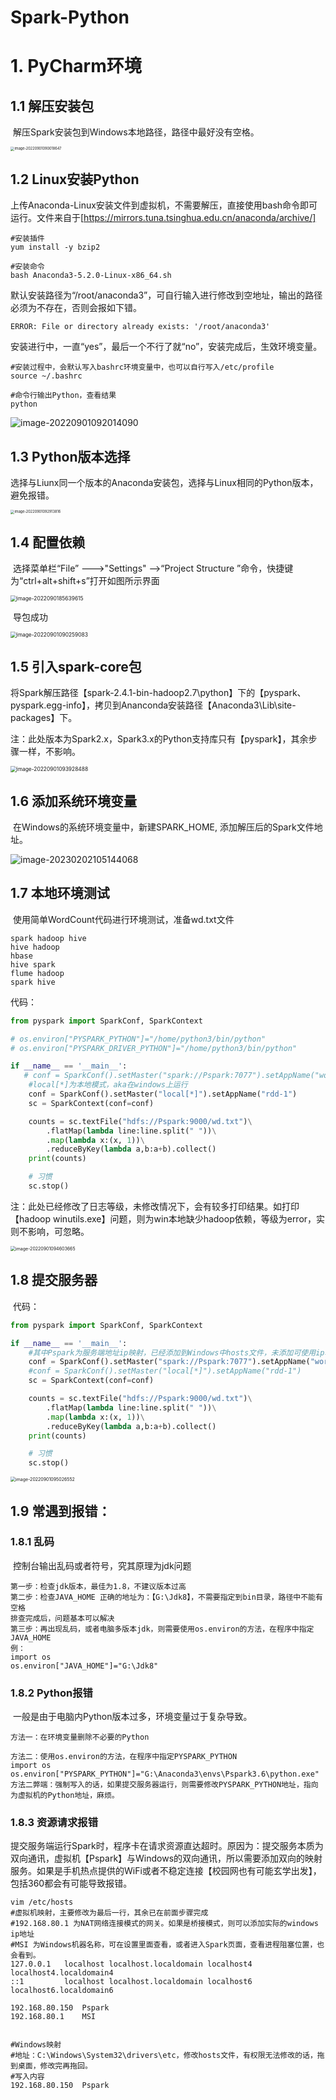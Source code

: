 # Spark-Python

# 1. PyCharm环境

## 1.1 解压安装包

​	解压Spark安装包到Windows本地路径，路径中最好没有空格。

<img src="..\image\image-20220901090018647.png" alt="image-20220901090018647" style="zoom:40%;" />



## 1.2 Linux安装Python

​	上传Anaconda-Linux安装文件到虚拟机，不需要解压，直接使用bash命令即可运行。文件来自于[https://mirrors.tuna.tsinghua.edu.cn/anaconda/archive/]

```shell
#安装插件
yum install -y bzip2

#安装命令
bash Anaconda3-5.2.0-Linux-x86_64.sh
```

​	默认安装路径为“/root/anaconda3”，可自行输入进行修改到空地址，输出的路径必须为不存在，否则会报如下错。

```shell
ERROR: File or directory already exists: '/root/anaconda3'
```

​	安装进行中，一直“yes”，最后一个不行了就“no”，安装完成后，生效环境变量。

```shell
#安装过程中，会默认写入bashrc环境变量中，也可以自行写入/etc/profile
source ~/.bashrc

#命令行输出Python，查看结果
python
```

![image-20220901092014090](..\image\image-20220901092014090.png)



## 1.3 Python版本选择

​	选择与Liunx同一个版本的Anaconda安装包，选择与Linux相同的Python版本，避免报错。

<img src="..\image\image-20220901092913816.png" alt="image-20220901092913816" style="zoom:40%;" />



## 1.4 配置依赖

​	选择菜单栏“File” --->"Settings" —>“Project Structure ”命令，快捷键为“ctrl+alt+shift+s”打开如图所示界面

<img src="..\image\image-20220901085639615.png" alt="image-2022090185639615" style="zoom:60%;" />

​	导包成功

<img src="..\image\image-20220901090259083.png" alt="image-20220901090259083" style="zoom:60%;" />



## 1.5 引入spark-core包

​	将Spark解压路径【spark-2.4.1-bin-hadoop2.7\python】下的【pyspark、pyspark.egg-info】，拷贝到Ananconda安装路径【Anaconda3\Lib\site-packages】下。

​    注：此处版本为Spark2.x，Spark3.x的Python支持库只有【pyspark】，其余步骤一样，不影响。

<img src="..\image\image-20220901093928488.png" alt="image-20220901093928488" style="zoom:60%;" />



## 1.6 添加系统环境变量

​	在Windows的系统环境变量中，新建SPARK_HOME, 添加解压后的Spark文件地址。

![image-20230202105144068](..\image\image-20230202105144068.png)



## 1.7 本地环境测试

​	使用简单WordCount代码进行环境测试，准备wd.txt文件

```
spark hadoop hive
hive hadoop
hbase
hive spark
flume hadoop
spark hive
```

   代码：

```Python
from pyspark import SparkConf, SparkContext

# os.environ["PYSPARK_PYTHON"]="/home/python3/bin/python"
# os.environ["PYSPARK_DRIVER_PYTHON"]="/home/python3/bin/python"

if __name__ == '__main__':
   # conf = SparkConf().setMaster("spark://Pspark:7077").setAppName("wordTest")
    #local[*]为本地模式，aka在windows上运行
    conf = SparkConf().setMaster("local[*]").setAppName("rdd-1")
    sc = SparkContext(conf=conf)

    counts = sc.textFile("hdfs://Pspark:9000/wd.txt")\
        .flatMap(lambda line:line.split(" "))\
        .map(lambda x:(x, 1))\
        .reduceByKey(lambda a,b:a+b).collect()
    print(counts)

    # 习惯
    sc.stop()
```

​	注：此处已经修改了日志等级，未修改情况下，会有较多打印结果。如打印【hadoop winutils.exe】问题，则为win本地缺少hadoop依赖，等级为error，实则不影响，可忽略。

<img src="..\image\image-20220901094603665.png" alt="image-20220901094603665" style="zoom:50%;" />



## 1.8 提交服务器

​	代码：

```python
from pyspark import SparkConf, SparkContext

if __name__ == '__main__':
    #其中Pspark为服务端地址ip映射，已经添加到Windows中hosts文件，未添加可使用ip地址替代
    conf = SparkConf().setMaster("spark://Pspark:7077").setAppName("wordTest")
    #conf = SparkConf().setMaster("local[*]").setAppName("rdd-1")
    sc = SparkContext(conf=conf)

    counts = sc.textFile("hdfs://Pspark:9000/wd.txt")\
        .flatMap(lambda line:line.split(" "))\
        .map(lambda x:(x, 1))\
        .reduceByKey(lambda a,b:a+b).collect()
    print(counts)

    # 习惯
    sc.stop()
```

<img src="..\image\image-20220901095026552.png" alt="image-20220901095026552" style="zoom:50%;" />



## 1.9 常遇到报错：

### 1.8.1 乱码

​	控制台输出乱码或者符号，究其原理为jdk问题

```
第一步：检查jdk版本，最佳为1.8，不建议版本过高
第二步：检查JAVA_HOME 正确的地址为：【G:\Jdk8】，不需要指定到bin目录，路径中不能有空格
排查完成后，问题基本可以解决
第三步：再出现乱码，或者电脑多版本jdk，则需要使用os.environ的方法，在程序中指定JAVA_HOME
例：
import os
os.environ["JAVA_HOME"]="G:\Jdk8"
```



### 1.8.2 Python报错

​	一般是由于电脑内Python版本过多，环境变量过于复杂导致。

```
方法一：在环境变量删除不必要的Python

方法二：使用os.environ的方法，在程序中指定PYSPARK_PYTHON
import os
os.environ["PYSPARK_PYTHON"]="G:\Anaconda3\envs\Pspark3.6\python.exe"
方法二弊端：强制写入的话，如果提交服务器运行，则需要修改PYSPARK_PYTHON地址，指向为虚拟机的Python地址，麻烦。
```



### 1.8.3 资源请求报错

​	提交服务端运行Spark时，程序卡在请求资源直达超时。原因为：提交服务本质为双向通讯，虚拟机【Pspark】与Windows的双向通讯，所以需要添加双向的映射服务。如果是手机热点提供的WiFi或者不稳定连接【校园网也有可能玄学出发】，包括360都会有可能导致报错。

```shell
vim /etc/hosts
#虚拟机映射，主要修改为最后一行，其余已在前面步骤完成
#192.168.80.1 为NAT网络连接模式的网关。如果是桥接模式，则可以添加实际的windows ip地址
#MSI 为Windows机器名称，可在设置里面查看，或者进入Spark页面，查看进程阻塞位置，也会看到。
127.0.0.1   localhost localhost.localdomain localhost4 localhost4.localdomain4
::1         localhost localhost.localdomain localhost6 localhost6.localdomain6

192.168.80.150  Pspark
192.168.80.1    MSI


#Windows映射
#地址：C:\Windows\System32\drivers\etc，修改hosts文件，有权限无法修改的话，拖到桌面，修改完再拖回。
#写入内容
192.168.80.150  Pspark

```